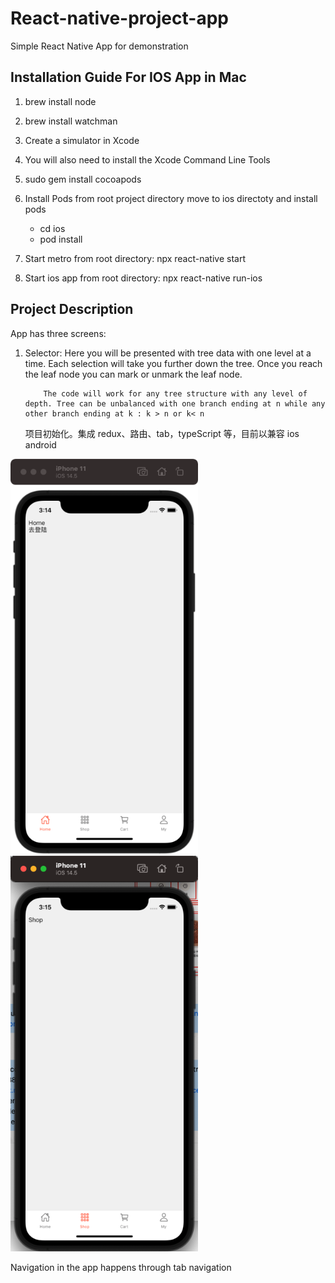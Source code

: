 # React-native-project-app

Simple React Native App for demonstration

## Installation Guide For IOS App in Mac

1. brew install node
2. brew install watchman
3. Create a simulator in Xcode
4. You will also need to install the Xcode Command Line Tools
5. sudo gem install cocoapods

6. Install Pods
   from root project directory move to ios directoty and install pods
   - cd ios
   - pod install
7. Start metro from root directory: npx react-native start
8. Start ios app from root directory: npx react-native run-ios

## Project Description

App has three screens:

1.  Selector:
    Here you will be presented with tree data with one level at a time. Each selection will take you further down the tree.
    Once you reach the leaf node you can mark or unmark the leaf node.

            The code will work for any tree structure with any level of depth. Tree can be unbalanced with one branch ending at n while any other branch ending at k : k > n or k< n

    项目初始化。集成 redux、路由、tab，typeScript 等，目前以兼容 ios android

<img src="screenshots/home.png" width="300">
<img src="screenshots/shop.png" width="300">

Navigation in the app happens through tab navigation
